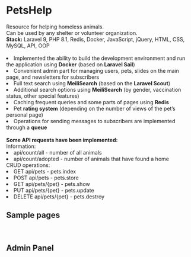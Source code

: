 # PetsHelp

<div>Resource for helping homeless animals.</div>
<div>Can be used by any shelter or volunteer organization.</div>

<div><b>Stack:</b> Laravel 9, PHP 8.1, Redis, Docker, JavaScript, jQuery, HTML, CSS, MySQL, API, OOP</div>
<br>

<li>Implemented the ability to build the development environment and run the application using  <b>Docker</b> (based on <b>Laravel Sail</b>)</li>
<li>Сonvenient admin part for managing users, pets, slides on the main page, and newsletters for subscribers</li>
<li>Full text search using <b>MeiliSearch</b> (based on the <b>Laravel Scout</b>)</li>
<li>Additional search options using <b>MeiliSearch</b> (by gender, vaccination status, other special features) </li>
<li>Caching frequent queries and some parts of pages using <b>Redis</b></li>
<li>Pet <b>rating system</b> (depending on the number of views of the pet’s personal page)</li>
<li>Operations for sending messages to subscribers are implemented through a <b>queue</b></li>
<br>

<div><b>Some API requests have been implemented:</b></div>
<div>Information:</div>
<li>api/count/all - number of all animals</li>
<li>api/count/adopted - number of animals that have found a home</li>

<div>CRUD operations:</div>
<li>GET     api/pets - pets.index</li>
<li>POST    api/pets - pets.store</li>
<li>GET     api/pets/{pet} - pets.show</li>
<li>PUT     api/pets/{pet} - pets.update</li>
<li>DELETE  api/pets/{pet} - pets.destroy</li>

## Sample pages
<img src="https://i.postimg.cc/q75dZ17q/02.jpg" alt="">
<img src="https://i.postimg.cc/httBgR68/ph1.jpg" alt="">
<img src="https://i.postimg.cc/hjpY2X4H/ph2.jpg" alt="">
<img src="https://i.postimg.cc/g0JWDCm1/01.jpg" alt="">

## Admin Panel
<img src="https://i.postimg.cc/HW5CB41W/06.jpg" alt="">
<img src="https://i.postimg.cc/RhrxvqKz/03.jpg" alt="">
<img src="https://i.postimg.cc/prDbrxJ5/04.jpg" alt="">
<img src="https://i.postimg.cc/G2T10vBQ/05.jpg" alt="">

